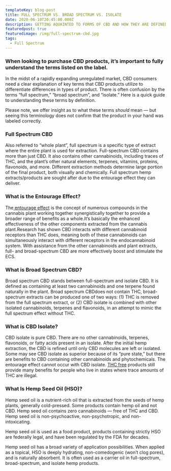 ```yaml
---
templateKey: blog-post
title: FULL SPECTRUM VS. BROAD SPECTRUM VS. ISOLATE
date: 2020-06-10T20:45:00.000Z
description: GETTING AQUAINTED TO FORMS OF CBD AND HOW THEY ARE DEFINED.
featuredpost: true
featuredimage: /img/full-spectrum-cbd.jpg
tags:
  - Full Spectrum
---
```



### When looking to purchase CBD products, it’s important to fully understand the terms listed on the label.



In the midst of a rapidly expanding unregulated market, CBD consumers need a clear explanation of key terms that CBD products utilize to differentiate differences in types of product. There is often confusion by the terms “full spectrum,” “broad spectrum”, and “isolate.” Here is a quick guide to understanding these terms by definition.

Please note, we offer insight as to what these terms *should* mean — but seeing this terminology does not confirm that the product in your hand was labeled correctly.

### **Full Spectrum CBD**

Also referred to “whole plant”, full spectrum is a specific type of extract where the entire plant is used for extraction. Full-spectrum CBD contains more than just CBD. It also contains other cannabinoids, including traces of THC, and the plant’s other natural elements, terpenes, vitamins, proteins, flavonoids, and more. Different extraction methods determine large portion of the final product, both visually and chemically. Full spectrum hemp extracts/products are sought after due to the entourage effect they can deliver.

### **What is the Entourage Effect?**

The[ entourage effect](https://www.leafly.com/news/cannabis-101/cannabis-entourage-effect-why-thc-and-cbd-only-medicines-arent-g) is the concept of numerous compounds in the cannabis plant working together synergistically together to provide a broader range of benefits as a whole.It’s basically the enhanced effectiveness of the other components extracted from the cannabis plant.Research has shown CBD interacts with different cannabinoid receptors than THC does, meaning both of these cannabinoids can simultaneously interact with different receptors in the endocannabinoid system. With assistance from the other cannabinoids and plant extracts, full- and broad-spectrum CBD are more effectively boost and stimulate the ECS. 



### **What is Broad Spectrum CBD?**

Broad spectrum CBD stands between full-spectrum and isolate CBD. It is defined as containing at least two cannabinoids and one terpene found naturally in the plant. Broad spectrum CBDdoes not contain THC, broad-spectrum extracts can be produced one of two ways: (1) THC is removed from the full spectrum extract, or (2) CBD isolate is combined with other isolated cannabinoids, terpenes and flavonoids, in an attempt to mimic the full spectrum effect without THC.

### **What is CBD Isolate?**

CBD isolate is pure CBD. There are no other cannabinoids, terpenes, flavonoids, or fatty acids present in an isolate. After the initial hemp extraction, the CBD is refined until only CBD molecules are left or isolated. Some may see CBD isolate as superior because of its “pure state,” but there are benefits to CBD containing other cannabinoids and phytochemicals. The entourage effect cannot occur with CBD isolate. [THC free](https://cbdamericanshaman.com/thc-free-cbd-oil) products still provide many benefits for people who live in states where trace amounts of THC are illegal. 

### **What Is Hemp Seed Oil (HSO)?**

Hemp seed oil is a nutrient-rich oil that is extracted from the seeds of hemp plants, generally cold-pressed. Some products contain hemp oil and not CBD. Hemp seed oil contains zero cannabinoids — free of THC and CBD. Hemp seed oil is non-psychoactive, non-psychotropic, and non-intoxicating.

Hemp seed oil is used as a food product, products containing strictly HSO are federally legal, and have been regulated by the FDA for decades.

Hemp seed oil has a broad variety of application possibilities. When applied as a topical, HSO is deeply hydrating, non-comedogenic (won’t clog pores), and is naturally absorbent. It is often used as a carrier oil in full-spectrum, broad-spectrum, and isolate hemp products.